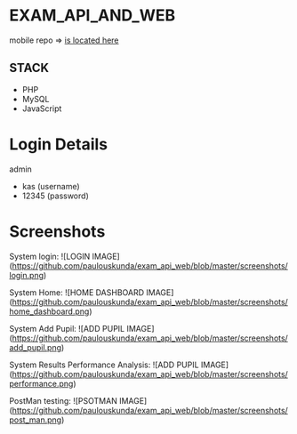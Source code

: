 # EXAM_API_AND_WEB
mobile repo => [is located here](https://github.com/paulouskunda/exam_app)


## STACK
- PHP
- MySQL
- JavaScript

# Login Details
admin 
- kas (username)
- 12345 (password)

# Screenshots

System login:
![LOGIN IMAGE]
(https://github.com/paulouskunda/exam_api_web/blob/master/screenshots/login.png)

System Home:
![HOME DASHBOARD IMAGE]
(https://github.com/paulouskunda/exam_api_web/blob/master/screenshots/home_dashboard.png)

System Add Pupil:
![ADD PUPIL IMAGE]
(https://github.com/paulouskunda/exam_api_web/blob/master/screenshots/add_pupil.png)

System Results Performance Analysis:
![ADD PUPIL IMAGE]
(https://github.com/paulouskunda/exam_api_web/blob/master/screenshots/performance.png)

PostMan testing:
![PSOTMAN IMAGE]
(https://github.com/paulouskunda/exam_api_web/blob/master/screenshots/post_man.png)

